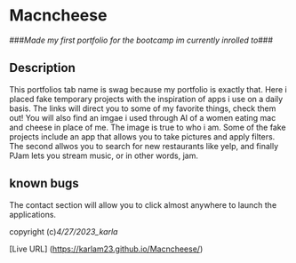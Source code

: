 # Macncheese

###_Made my first portfolio for the bootcamp im currently inrolled to_###


## Description
This portfolios tab name is swag because my portfolio is exactly that. Here i placed fake temporary projects with the inspiration of apps i use on a daily basis. The links will direct you to some of my favorite things, check them out! You will also find an imgae i used through AI of a women eating mac and cheese in place of me. The image is true to who i am.
Some of the fake projects include an app that allows you to take pictures and apply filters. The second allwos you to search for new restaurants like yelp, and finally PJam lets you stream music, or in other words, jam.

## known bugs
The contact section will allow you to click almost anywhere to launch the applications.

copyright (c)_4/27/2023_karla_

[Live URL] (https://karlam23.github.io/Macncheese/)
